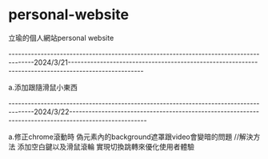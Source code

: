 # personal-website

立瑜的個人網站personal website

--------------------------------------------------------------------------------------2024/3/21-----------------------------------------------------------------------------------------------------

a.添加跟隨滑鼠小東西

--------------------------------------------------------------------------------------2024/3/22------------------------------------------------------------------------------------------------------

a.修正chrome滾動時
偽元素內的background遮罩跟video會變暗的問題 
//解決方法  添加空白鍵以及滑鼠滾輪 實現切換跳轉來優化使用者體驗
